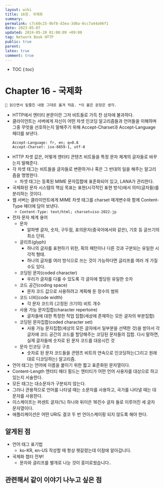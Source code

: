 ```yaml
---
layout: wiki
title: 16장. 국제화
summary: 
permalink: c7c60c25-9bf8-d3ea-3d0a-0cc7a44a96f1
date: 2023-05-07
updated: 2024-05-20 01:00:09 +09:00
tag: Network Book HTTP
public: true
parent: 
latex: true
comment: true
---
```


* TOC
{:toc}

# Chapter 16 - 국제화

```
📌 읽으면서 밑줄친 내용 그대로 옮겨 적음. *이 붙은 문장은 생각.
```

- HTTP에서 엔터티 본문이란 그저 비트들로 가득 찬 상자에 불과하다.
- 클라이언트는 서버에게 자신이 어떤 차셋 인코딩 알고리즘들과 언어들을 이해하며 그중 무엇을 선호하는지 말해주기 위해 Accept-Charset과 Accept-Language 헤더를 보낸다.
	```
	Accept-Language: fr, en; q=0.8
	Accept-Charset: iso-8859-1, utf-8
	```
- HTTP 차셋 값은, 어떻게 엔터티 콘텐츠 비트들을 특정 문자 체계의 글자들로 바꾸는지 말해준다.
- 각 차셋 태그는 비트들을 글자들로 변환하거나 혹은 그 반대의 일을 해주는 알고리즘을 명명한다.
	- 차셋 태그는 등록된 MIME 문자집합에 표준화되어 있고, LANA가 관리한다.
- 국제화된 문자 시스템의 핵심 목표는 표현(시각적인 표현 방식)에서 의미(글자들)를 분리하는 것이다.
- 웹 서버는 클라이언트에게 MIME 차셋 태그를 charset 매개변수와 함께 Content-Type 헤더에 담아 보낸다.
	- `Content-Type: text/html; charset=iso-2022-jp`
- 전자 문자 체계 용어
	- 문자
		- 알파벳 글자, 숫자, 구두점, 표의문자(중국어에서와 같은), 기호 등 글쓰기의 최소 단위.
	- 글리프(glyph)
		- 하나의 글자를 표현하기 위한, 획의 패턴이나 다른 것과 구분되는 유일한 시각적 형태.
		- 하나의 글자를 여러 방식으로 쓰는 것이 가능하다면 글리프를 여러 개 가질 수도 있다.
	- 코딩된 문자(coded character)
		- 우리가 글자를 다룰 수 있도록 각 글자에 할당된 유일한 숫자
	- 코드 공간(coding space)
		- 문자 코드 값으로 사용하려고 계획해 둔 정수의 범위
	- 코드 너비(code width)
		- 각 문자 코드의 (고정된 크기의) 비트 개수
	- 사용 가능 문자집합(character repertoire)
		- 글자들에 대한 특정한 작업 집합(세상에 존재하는 모든 글자의 부분집합)
	- 코딩된 문자집합(coded character set)
		- 사용 가능 문자집합(세상의 모든 글자에서 일부분을 선택한 것)을 받아서 각 글자에 코드 공간의 코드를 할당해주는 코딩된 문자들의 집합. 다시 말하면, 실제 글자들에 숫자로 된 문자 코드를 대응시킨 것
	- 문자 인코딩 구조
		- 숫자로 된 문자 코드들을 콘텐츠 비트의 연속으로 인코딩하는(그리고 원래대로 디코딩하는) 알고리즘.
- 언어 태그는 언어에 이름을 붙이기 위한 짧고 표준화된 문자열이다.
- Content-Length 엔터티 헤더 필드는 엔터티가 어떤 언어 사용자를 대상으로 하고 있는지 서술한다.
- 모든 태그는 대소문자가 구분되지 않는다.
- 그러나 관용적으로 언어를 나타낼 때는 소문자를 사용하고, 국가를 나타낼 때는 대문자를 사용한다.
- 이스케이프는 퍼센트 글자(%) 하나와 뒤이은 16진수 글자 둘로 이루어진 세 글자 문자열이다.
- 애플리케이션은 어떤 URI도 결코 두 번 언이스케이핑 되지 않도록 해야 한다.

## 알게된 점

- 언어 태그 표기법
	- ko-KR, en-US 작성할 때 항상 헷갈렸는데 이참에 알아갑니다.
- 국제화 챕터 전부!
	- 문자와 글리프를 별개로 나눈 것이 흥미로웠습니다..

## 관련해서 같이 이야기 나누고 싶은 점

